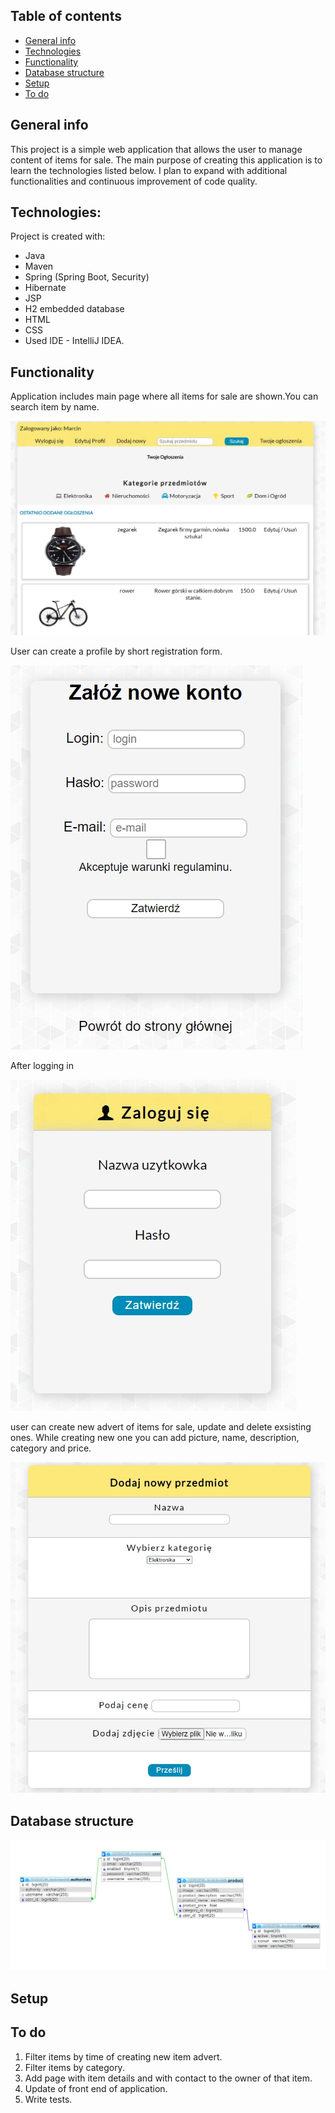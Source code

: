 
## Table of contents
* [General info](#general-info)
* [Technologies](#technologies)
* [Functionality](#functionality)
* [Database structure](#database-structure)
* [Setup](#setup)
* [To do](#to-do)

## General info

This project is a simple web application that allows the user to manage content of items for sale.
The main purpose of creating this application is to learn the technologies listed below.
I plan to expand with additional functionalities and continuous improvement of code quality.

## Technologies:

Project is created with:

* Java
* Maven
* Spring (Spring Boot, Security)
* Hibernate
* JSP
* H2 embedded database
* HTML
* CSS
* Used IDE - IntelliJ IDEA.

## Functionality

Application includes main page where all items for sale are shown.You can  search item by name.

![Main page](./images/main-page.jpg)

User can create a profile by short registration form.

![Registration form](./images/registration-form.jpg)

After logging in

![Login form](./images/login-form.jpg)

user can create new advert of items for sale, update and delete exsisting ones. 
While creating new one you can add picture, name, description, category  and price. 

![Add item form](./images/add-item-form.jpg)

## Database structure

![Database structure](./images/database.jpg)

## Setup

## To do

1. Filter items by time of creating new item advert.
2. Filter items by category.
3. Add page with item details and with contact to the owner of that item.
4. Update of front end of application.
5. Write tests.




